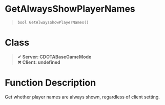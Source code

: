 # GetAlwaysShowPlayerNames
> `bool GetAlwaysShowPlayerNames()`
# Class
> __✔ Server: CDOTABaseGameMode__  
> __✖ Client: undefined__  
# Function Description
Get whether player names are always shown, regardless of client setting.
